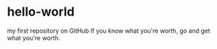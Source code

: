 # hello-world
my first repository on GitHub
If you know what you're worth, go and get what you're worth.
